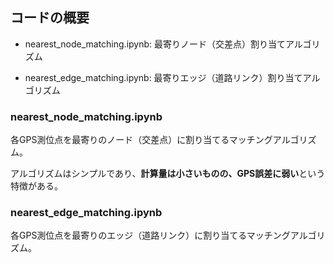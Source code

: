 ## コードの概要
- nearest_node_matching.ipynb: 最寄りノード（交差点）割り当てアルゴリズム

- nearest_edge_matching.ipynb: 最寄りエッジ（道路リンク）割り当てアルゴリズム

### nearest_node_matching.ipynb
各GPS測位点を最寄りのノード（交差点）に割り当てるマッチングアルゴリズム。

アルゴリズムはシンプルであり、**計算量は小さいものの、GPS誤差に弱い**という特徴がある。

### nearest_edge_matching.ipynb
各GPS測位点を最寄りのエッジ（道路リンク）に割り当てるマッチングアルゴリズム。
